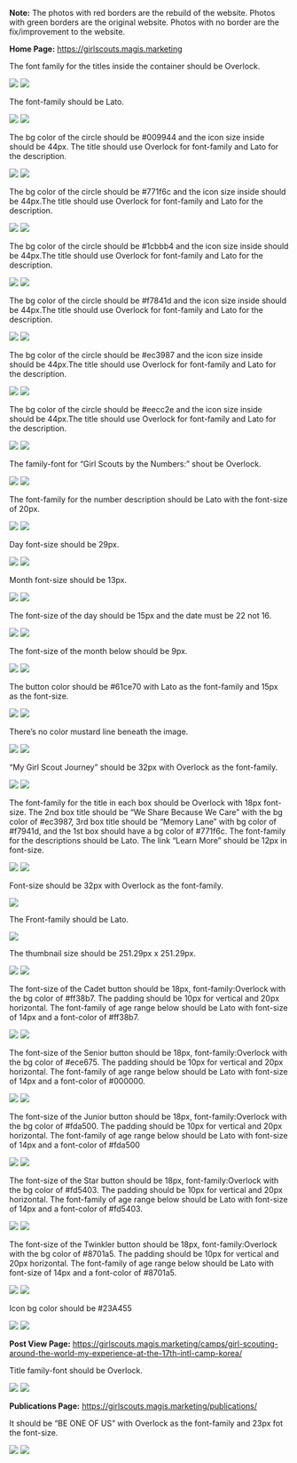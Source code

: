 
 **Note:** The photos with red borders are the rebuild of the website. Photos with green borders are the original website. Photos with no border are the fix/improvement to the website.

**Home Page:** https://girlscouts.magis.marketing

The font family for the titles inside the container should be Overlock.

![](qa-images/2021-07-25-23-04-46.png)
![](qa-images/2021-07-25-23-06-12.png)


The font-family should be Lato.

![](qa-images/2021-07-25-23-07-27.png)
![](qa-images/2021-07-25-23-06-53.png)

The bg color of the circle should be #009944 and the icon size inside should be 44px. The title should use Overlock for font-family and Lato for the description.

![](qa-images/2021-07-25-23-08-13.png)
![](qa-images/2021-07-25-23-08-22.png)

The bg color of the circle should be #771f6c and the icon size inside should be 44px.The title should use Overlock for font-family and Lato for the description.

![](qa-images/2021-07-25-23-08-46.png)
![](qa-images/2021-07-25-23-08-53.png)

The bg color of the circle should be #1cbbb4 and the icon size inside should be 44px.The title should use Overlock for font-family and Lato for the description.

![](qa-images/2021-07-25-23-09-33.png)
![](qa-images/2021-07-25-23-09-42.png)

The bg color of the circle should be #f7841d and the icon size inside should be 44px.The title should use Overlock for font-family and Lato for the description.

![](qa-images/2021-07-25-23-35-31.png)
![](qa-images/2021-07-25-23-36-16.png)


The bg color of the circle should be #ec3987 and the icon size inside should be 44px.The title should use Overlock for font-family and Lato for the description.

![](qa-images/2021-07-25-23-37-45.png)
![](qa-images/2021-07-25-23-37-53.png)

The bg color of the circle should be #eecc2e and the icon size inside should be 44px.The title should use Overlock for font-family and Lato for the description.

![](qa-images/2021-07-25-23-38-20.png)
![](qa-images/2021-07-25-23-38-27.png)

The family-font for “Girl Scouts by the Numbers:” shout be Overlock.

![](qa-images/2021-07-25-23-38-58.png)
![](qa-images/2021-07-25-23-39-06.png)

The font-family for the number description should be Lato with the font-size of 20px.

![](qa-images/2021-07-25-23-39-26.png)
![](qa-images/2021-07-25-23-39-34.png)

Day font-size should be 29px.

![](qa-images/2021-07-25-23-39-53.png)
![](qa-images/2021-07-25-23-40-01.png)

Month font-size should be 13px.

![](qa-images/2021-07-25-23-40-23.png)
![](qa-images/2021-07-25-23-41-06.png)

The font-size of the day should be 15px and the date must be 22 not 16.

![](qa-images/2021-07-25-23-41-51.png)
![](qa-images/2021-07-25-23-42-01.png)

The font-size of the month below should be 9px.

![](qa-images/2021-07-25-23-42-25.png)
![](qa-images/2021-07-25-23-42-31.png)

The button color should be #61ce70 with Lato as the font-family and 15px as the font-size.

![](qa-images/2021-07-25-23-45-24.png)
![](qa-images/2021-07-25-23-45-29.png)

There’s no color mustard line beneath the image. 

![](qa-images/2021-07-25-23-46-00.png)
![](qa-images/2021-07-25-23-46-06.png)

“My Girl Scout Journey” should be 32px with Overlock as the font-family.

![](qa-images/2021-07-25-23-46-34.png)
![](qa-images/2021-07-25-23-46-42.png)

The font-family for the title in each box should be Overlock with 18px font-size. The 2nd box title should be “We Share Because We Care” with the bg color of #ec3987, 3rd box title should be “Memory Lane” with bg color of #f7941d, and the 1st box should have a bg color of #771f6c. The font-family for the descriptions should be Lato. The link “Learn More” should be 12px in font-size.

![](qa-images/2021-07-25-23-49-07.png)
![](qa-images/2021-07-25-23-49-19.png)

Font-size should be 32px with Overlock as the font-family.

![](qa-images/2021-07-25-23-50-00.png)

The Front-family should be Lato.

![](qa-images/2021-07-25-23-50-27.png)

The thumbnail size should be 251.29px x 251.29px.

![](qa-images/2021-07-25-23-51-41.png)
![](qa-images/2021-07-25-23-51-46.png)

The font-size of the Cadet button should be 18px, font-family:Overlock with the bg color of #ff38b7. The padding should be 10px for vertical and 20px horizontal. The font-family of age range below should be Lato with font-size of 14px and a font-color of #ff38b7.

![](qa-images/2021-07-25-23-52-07.png)
![](qa-images/2021-07-25-23-52-13.png)

The font-size of the Senior button should be 18px, font-family:Overlock with the bg color of #ece675. The padding should be 10px for vertical and 20px horizontal. The font-family of age range below should be Lato with font-size of 14px and a font-color of #000000.

![](qa-images/2021-07-25-23-52-29.png)
![](qa-images/2021-07-25-23-52-35.png)

The font-size of the Junior button should be 18px, font-family:Overlock with the bg color of #fda500. The padding should be 10px for vertical and 20px horizontal. The font-family of age range below should be Lato with font-size of 14px and a font-color of #fda500

![](qa-images/2021-07-25-23-53-01.png)
![](qa-images/2021-07-25-23-53-11.png)

The font-size of the Star button should be 18px, font-family:Overlock with the bg color of #fd5403. The padding should be 10px for vertical and 20px horizontal. The font-family of age range below should be Lato with font-size of 14px and a font-color of #fd5403.

![](qa-images/2021-07-25-23-53-33.png)
![](qa-images/2021-07-25-23-53-37.png)

The font-size of the Twinkler button should be 18px, font-family:Overlock with the bg color of #8701a5. The padding should be 10px for vertical and 20px horizontal. The font-family of age range below should be Lato with font-size of 14px and a font-color of #8701a5.

![](qa-images/2021-07-25-23-53-57.png)
![](qa-images/2021-07-25-23-54-05.png)

Icon bg color should be #23A455

![](qa-images/2021-07-25-23-54-37.png)
![](qa-images/2021-07-25-23-54-45.png)

**Post View Page:** https://girlscouts.magis.marketing/camps/girl-scouting-around-the-world-my-experience-at-the-17th-intl-camp-korea/

Title family-font should be Overlock.

![](qa-images/2021-07-25-23-55-58.png)
![](qa-images/2021-07-25-23-56-05.png)

**Publications Page:** https://girlscouts.magis.marketing/publications/

It should be “BE ONE OF US” with Overlock as the font-family and 23px fot the font-size.

![](qa-images/2021-07-26-00-08-13.png)
![](qa-images/2021-07-26-00-08-19.png)


